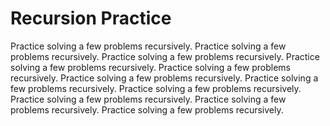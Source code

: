 # Recursion Practice

Practice solving a few problems recursively. Practice solving a few problems recursively. Practice solving a few problems recursively. Practice solving a few problems recursively. Practice solving a few problems recursively. Practice solving a few problems recursively. Practice solving a few problems recursively. Practice solving a few problems recursively. Practice solving a few problems recursively. Practice solving a few problems recursively. Practice solving a few problems recursively. 
